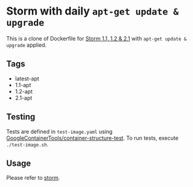 # Storm with daily `apt-get update & upgrade`

This is a clone of Dockerfile for [Storm 1.1, 1.2 & 2.1](https://storm.apache.org/) with `apt-get update & upgrade` applied.

## Tags

- latest-apt
- 1.1-apt
- 1.2-apt
- 2.1-apt

## Testing

Tests are defined in `test-image.yaml` using [GoogleContainerTools/container-structure-test](
https://github.com/GoogleContainerTools/container-structure-test). To run tests, execute `./test-image.sh`. 

## Usage

Please refer to [storm](https://hub.docker.com/_/storm/).
